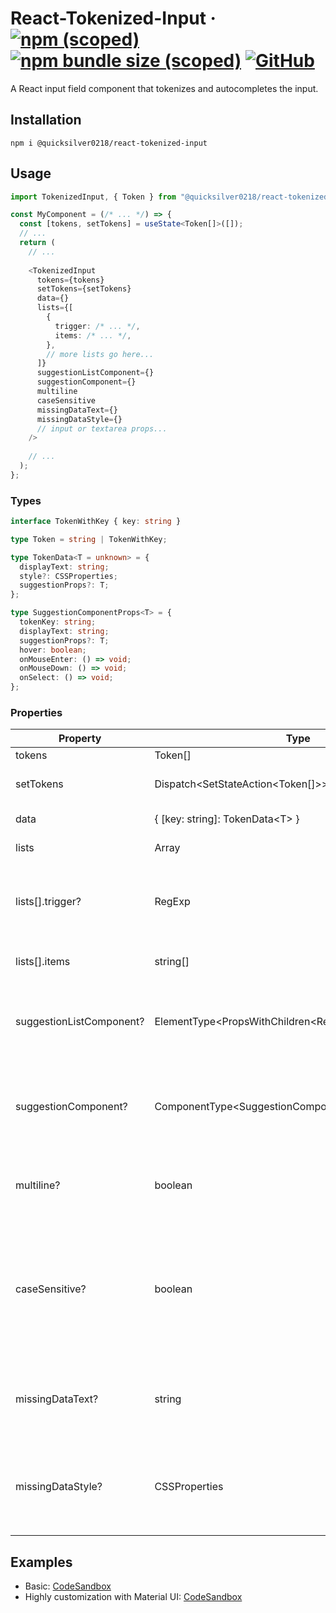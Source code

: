 # React-Tokenized-Input &middot; [![npm (scoped)](https://img.shields.io/npm/v/@quicksilver0218/react-tokenized-input)](https://www.npmjs.com/package/@quicksilver0218/react-tokenized-input) [![npm bundle size (scoped)](https://img.shields.io/bundlephobia/min/@quicksilver0218/react-tokenized-input@)](https://bundlephobia.com/package/@quicksilver0218/react-tokenized-input) [![GitHub](https://img.shields.io/github/license/quicksilver0218/react-tokenized-input)](https://github.com/Quicksilver0218/react-tokenized-input/blob/main/LICENSE)
A React input field component that tokenizes and autocompletes the input.

## Installation
```
npm i @quicksilver0218/react-tokenized-input
```

## Usage
```ts
import TokenizedInput, { Token } from "@quicksilver0218/react-tokenized-input";

const MyComponent = (/* ... */) => {
  const [tokens, setTokens] = useState<Token[]>([]);
  // ...
  return (
    // ...
    
    <TokenizedInput
      tokens={tokens}
      setTokens={setTokens}
      data={}
      lists={[
        {
          trigger: /* ... */,
          items: /* ... */,
        },
        // more lists go here...
      ]}
      suggestionListComponent={}
      suggestionComponent={}
      multiline
      caseSensitive
      missingDataText={}
      missingDataStyle={}
      // input or textarea props...
    />
    
    // ...
  );
};
```

### Types
```ts
interface TokenWithKey { key: string }

type Token = string | TokenWithKey;

type TokenData<T = unknown> = {
  displayText: string;
  style?: CSSProperties;
  suggestionProps?: T;
};

type SuggestionComponentProps<T> = {
  tokenKey: string;
  displayText: string;
  suggestionProps?: T;
  hover: boolean;
  onMouseEnter: () => void;
  onMouseDown: () => void;
  onSelect: () => void;
};
```

### Properties
| Property | Type | Description |
| --- | --- | --- |
| tokens | Token[] | The tokens. |
| setTokens | Dispatch<SetStateAction<Token[]>> | The setting tokens action dispatcher.
| data | { [key: string]: TokenData\<T> } | The dictionary of all tokens.
| lists | Array | The suggestion lists.
| lists[].trigger? | RegExp | The triggering condition of showing the suggestions in the list. Default `/^@([^@]*)$/`.
| lists[].items | string[] | The key of the suggestion tokens in the list.
| suggestionListComponent? | ElementType<PropsWithChildren<RefAttributes\<Element>>> | The suggestion list component. A default component will be used if it is not given.
| suggestionComponent? | ComponentType<SuggestionComponentProps\<T>> | The suggestion list item component. A default component will be used if it is not given.
| multiline? | boolean | If `true`, `textarea` will be used. Otherwise, `input` will be used. Default `false`.
| caseSensitive? | boolean | If `true`, the input will be matched with the token display text in case-sensitive mode. Otherwise, they are matched in case-insensitive mode. Default `false`.
| missingDataText? | string | The text to be shown when the key of a token does not exist in `data`. Default `"{missing}"`.
| missingDataStyle? | CSSProperties | The style to be applied on `missingDataText`. Default `{ color: "red", textDecoration: "red wavy underline" }`.

## Examples
- Basic: [CodeSandbox](https://codesandbox.io/p/sandbox/silly-euler-z453f3)
- Highly customization with Material UI: [CodeSandbox](https://codesandbox.io/p/sandbox/mzhrzr)
